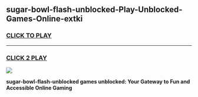 
## sugar-bowl-flash-unblocked-Play-Unblocked-Games-Online-extki
<h3>
<a href="https://premium76.site?title=sugar-bowl-flash-unblocked&ref=25A">CLICK TO PLAY</a></h3>
<hr>

<h3>
<a href="https://premium76.site?title=sugar-bowl-flash-unblocked&ref=25A">CLICK 2 PLAY</a>
  
</h3>

<a href="https://premium76.site?title=sugar-bowl-flash-unblocked&ref=25A"><img src="https://clearcache.store/games.png"></a>


**sugar-bowl-flash-unblocked games unblocked: Your Gateway to Fun and Accessible Online Gaming**
